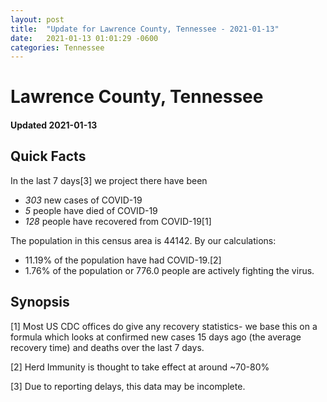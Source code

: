```yaml
---
layout: post
title:  "Update for Lawrence County, Tennessee - 2021-01-13"
date:   2021-01-13 01:01:29 -0600
categories: Tennessee
---
```


# Lawrence County, Tennessee
#### Updated 2021-01-13

## Quick Facts

In the last 7 days[3] we project there have been
- *303* new cases of COVID-19
- *5* people have died of COVID-19
- *128* people have recovered from COVID-19[1]

The population in this census area is 44142. By our calculations:
- 11.19% of the population have had COVID-19.[2]
- 1.76% of the population or 776.0 people are actively fighting the virus.

## Synopsis




[1] Most US CDC offices do give any recovery statistics- we base this on a formula which looks at confirmed new cases
15 days ago (the average recovery time) and deaths over the last 7 days.

[2] Herd Immunity is thought to take effect at around ~70-80%

[3] Due to reporting delays, this data may be incomplete.
 
    